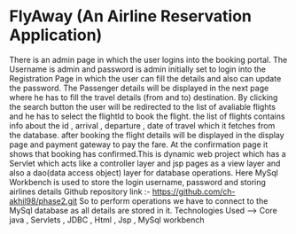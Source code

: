 # FlyAway (An Airline Reservation Application)
There is an admin page in which the user logins into the booking portal. The Username is admin and password is admin initially set to login into the 
Registration Page in which the user can fill the details and also can update the password. The Passenger details will be displayed in the next page
where he has to fill the travel details (from and to) destination. By clicking the search button the user will be redirected to the list of avaliable
flights and he has to select the flightId to book the flight. the list of flights contains info about the id , arrival , departure , date of travel 
which it fetches from the database. after booking the flight details will be displayed in the display page and payment gateway to pay the fare.
At the confirmation page it shows that booking has confirmed.This is dynamic web project which has a Servlet which acts like a controller layer and jsp 
pages as a view layer and also a dao(data access object) layer for database operations. Here MySql Workbench is used to store the login username,
password and storing airlines details
Github repository link :- https://github.com/ch-akhil98/phase2.git
So to perform operations we have to connect to the MySql database as all details are stored in it.
Technologies Used --> Core java , Servlets , JDBC , Html , Jsp , MySql workbench
